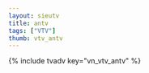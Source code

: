 ```yaml
---
layout: sieutv
title: antv
tags: ["VTV"]
thumb: vtv_antv
---
```

{% include tvadv key="vn_vtv_antv" %}
